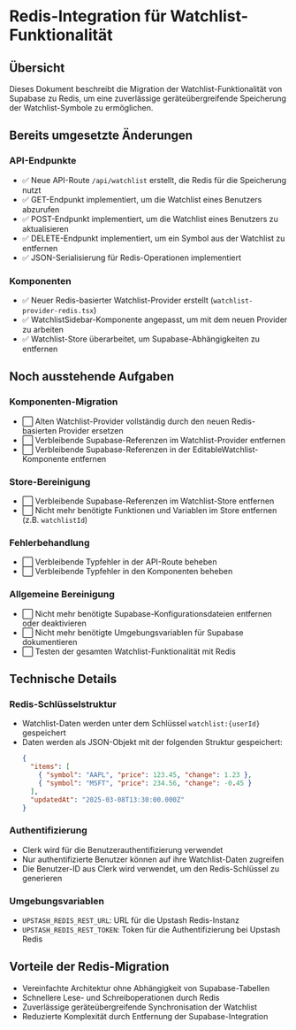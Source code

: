 # Redis-Integration für Watchlist-Funktionalität

## Übersicht
Dieses Dokument beschreibt die Migration der Watchlist-Funktionalität von Supabase zu Redis, um eine zuverlässige geräteübergreifende Speicherung der Watchlist-Symbole zu ermöglichen.

## Bereits umgesetzte Änderungen

### API-Endpunkte
- ✅ Neue API-Route `/api/watchlist` erstellt, die Redis für die Speicherung nutzt
- ✅ GET-Endpunkt implementiert, um die Watchlist eines Benutzers abzurufen
- ✅ POST-Endpunkt implementiert, um die Watchlist eines Benutzers zu aktualisieren
- ✅ DELETE-Endpunkt implementiert, um ein Symbol aus der Watchlist zu entfernen
- ✅ JSON-Serialisierung für Redis-Operationen implementiert

### Komponenten
- ✅ Neuer Redis-basierter Watchlist-Provider erstellt (`watchlist-provider-redis.tsx`)
- ✅ WatchlistSidebar-Komponente angepasst, um mit dem neuen Provider zu arbeiten
- ✅ Watchlist-Store überarbeitet, um Supabase-Abhängigkeiten zu entfernen

## Noch ausstehende Aufgaben

### Komponenten-Migration
- ⬜ Alten Watchlist-Provider vollständig durch den neuen Redis-basierten Provider ersetzen
- ⬜ Verbleibende Supabase-Referenzen im Watchlist-Provider entfernen
- ⬜ Verbleibende Supabase-Referenzen in der EditableWatchlist-Komponente entfernen

### Store-Bereinigung
- ⬜ Verbleibende Supabase-Referenzen im Watchlist-Store entfernen
- ⬜ Nicht mehr benötigte Funktionen und Variablen im Store entfernen (z.B. `watchlistId`)

### Fehlerbehandlung
- ⬜ Verbleibende Typfehler in der API-Route beheben
- ⬜ Verbleibende Typfehler in den Komponenten beheben

### Allgemeine Bereinigung
- ⬜ Nicht mehr benötigte Supabase-Konfigurationsdateien entfernen oder deaktivieren
- ⬜ Nicht mehr benötigte Umgebungsvariablen für Supabase dokumentieren
- ⬜ Testen der gesamten Watchlist-Funktionalität mit Redis

## Technische Details

### Redis-Schlüsselstruktur
- Watchlist-Daten werden unter dem Schlüssel `watchlist:{userId}` gespeichert
- Daten werden als JSON-Objekt mit der folgenden Struktur gespeichert:
  ```json
  {
    "items": [
      { "symbol": "AAPL", "price": 123.45, "change": 1.23 },
      { "symbol": "MSFT", "price": 234.56, "change": -0.45 }
    ],
    "updatedAt": "2025-03-08T13:30:00.000Z"
  }
  ```

### Authentifizierung
- Clerk wird für die Benutzerauthentifizierung verwendet
- Nur authentifizierte Benutzer können auf ihre Watchlist-Daten zugreifen
- Die Benutzer-ID aus Clerk wird verwendet, um den Redis-Schlüssel zu generieren

### Umgebungsvariablen
- `UPSTASH_REDIS_REST_URL`: URL für die Upstash Redis-Instanz
- `UPSTASH_REDIS_REST_TOKEN`: Token für die Authentifizierung bei Upstash Redis

## Vorteile der Redis-Migration
- Vereinfachte Architektur ohne Abhängigkeit von Supabase-Tabellen
- Schnellere Lese- und Schreiboperationen durch Redis
- Zuverlässige geräteübergreifende Synchronisation der Watchlist
- Reduzierte Komplexität durch Entfernung der Supabase-Integration
